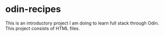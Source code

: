 # odin-recipes
This is an introductory project I am doing to learn full stack through Odin. This project
consists of HTML files.
